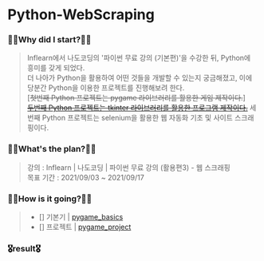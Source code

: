 # Python-WebScraping
### 🧎‍♂️Why did I start?🧎‍♂️
  > Inflearn에서 나도코딩의 '파이썬 무료 강의 (기본편)'을 수강한 뒤, Python에 흥미를 갖게 되었다.  
    더 나아가 Python을 활용하여 어떤 것들을 개발할 수 있는지 궁금해졌고, 이에 당분간 Python을 이용한 프로젝트를 진행해보려 한다.  
    [~~첫번째 Python 프로젝트는 pygame 라이브러리를 활용한 게임 제작이다.~~]  
    [~~두번째 Python 프로젝트는 tkinter 라이브러리를 활용한 프로그램 제작이다.~~](https://github.com/pup-paw/Python-GUIProgramming)
    세번째 Python 프로젝트는 selenium을 활용한 웹 자동화 기초 및 사이트 스크래핑이다.
### 🚶‍♂️What's the plan?🚶‍♂️
  > 강의 : Inflearn | 나도코딩 | 파이썬 무료 강의 (활용편3) - 웹 스크래핑<br>
    목표 기간 : 2021/09/03 ~ 2021/09/17
### 🏃‍♂️How is it going?🏃‍♂️
  > - [] 기본기 | [pygame_basics](https://github.com/pup-paw/Python-WebScraping/tree/master/webScraping_basics)
  > - [] 프로젝트 | [pygame_project](https://github.com/pup-paw/Python-WebScraping/tree/master/webScraping_project)
### 🎖result🎖
  >
